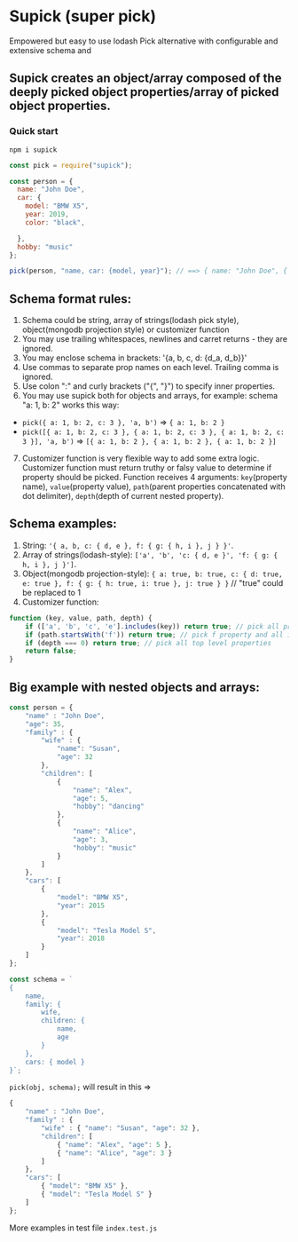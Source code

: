 # Supick (super pick)

Empowered but easy to use lodash Pick alternative with configurable and extensive schema and

## Supick creates an object/array composed of the deeply picked object properties/array of picked object properties.

### Quick start

`npm i supick`

```javascript
const pick = require("supick");

const person = {
  name: "John Doe",
  car: {
    model: "BMW X5",
    year: 2019,
    color: "black",

  },
  hobby: "music"
};

pick(person, "name, car: {model, year}"); // ==> { name: "John Doe", { car: { model: "BMW X5", year: 2019 } } }
```

## Schema format rules:

1. Schema could be string, array of strings(lodash pick style), object(mongodb projection style) or customizer function
2. You may use trailing whitespaces, newlines and carret returns - they are ignored.
3. You may enclose schema in brackets: '{a, b, c, d: {d_a, d_b}}'
4. Use commas to separate prop names on each level. Trailing comma is ignored.
5. Use colon ":" and curly brackets ("{", "}") to specify inner properties.
6. You may use supick both for objects and arrays, for example: schema "a: 1, b: 2" works this way:
- `pick({ a: 1, b: 2, c: 3 }, 'a, b')` => `{ a: 1, b: 2 }`
- `pick([{ a: 1, b: 2, c: 3 }, { a: 1, b: 2, c: 3 }, { a: 1, b: 2, c: 3 }], 'a, b')` => `[{ a: 1, b: 2 }, { a: 1, b: 2 }, { a: 1, b: 2 }]`
7. Customizer function is very flexible way to add some extra logic. Customizer function must return truthy or falsy value to determine if property should be picked. Function receives 4 arguments: `key`(property name), `value`(property value), `path`(parent properties concatenated with dot delimiter), `depth`(depth of current nested property).

## Schema examples:

1. String: `'{ a, b, c: { d, e }, f: { g: { h, i }, j } }'`.
2. Array of strings(lodash-style): `['a', 'b', 'c: { d, e }', 'f: { g: { h, i }, j }']`.
3. Object(mongodb projection-style): `{ a: true, b: true, c: { d: true, e: true }, f: { g: { h: true, i: true }, j: true } }` // "true" could be replaced to 1
4. Customizer function: 
```javascript
function (key, value, path, depth) {
    if (['a', 'b', 'c', 'e'].includes(key)) return true; // pick all properties with names a, b, c, e
    if (path.startsWith('f')) return true; // pick f property and all its nested properties
    if (depth === 0) return true; // pick all top level properties
    return false;
}
```

## Big example with nested objects and arrays:

```javascript
const person = {
    "name" : "John Doe",
    "age": 35,
    "family" : {
    	"wife" : {
            "name": "Susan",
            "age": 32
        },
        "children": [
            {
                "name": "Alex",
                "age": 5,
                "hobby": "dancing"
            },
            {
                "name": "Alice",
                "age": 3,
                "hobby": "music"
            }
        ]
    },
    "cars": [
        {
            "model": "BMW X5",
            "year": 2015
        },
        {
            "model": "Tesla Model S",
            "year": 2018
        }
    ]
};

const schema = `
{
	name,
	family: {
		wife,
		children: {
			name,
			age
		}
    },
	cars: { model }    
}`;

```

`pick(obj, schema);` will result in this =>

```javascript
{
    "name" : "John Doe",
    "family" : {
    	"wife" : { "name": "Susan", "age": 32 },
        "children": [
            { "name": "Alex", "age": 5 },
            { "name": "Alice", "age": 3 }
        ]
    },
    "cars": [
        { "model": "BMW X5" },
        { "model": "Tesla Model S" }
    ]
};
```

More examples in test file `index.test.js`